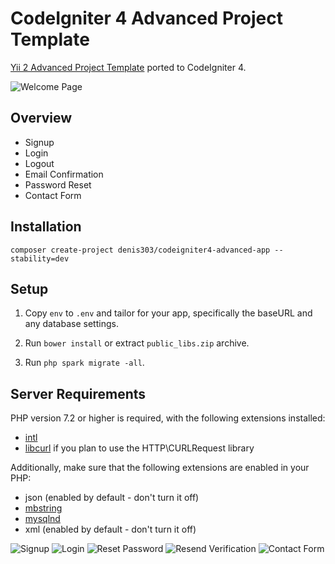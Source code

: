 # CodeIgniter 4 Advanced Project Template

[Yii 2 Advanced Project Template](https://github.com/yiisoft/yii2-app-advanced) ported to CodeIgniter 4.

![Welcome Page](https://github.com/denis303/codeigniter4-advanced-app/raw/master/_images/screen_welcome.png)

## Overview

  - Signup
  - Login
  - Logout
  - Email Confirmation
  - Password Reset
  - Contact Form

## Installation

`composer create-project denis303/codeigniter4-advanced-app --stability=dev`

## Setup

1. Copy `env` to `.env` and tailor for your app, specifically the baseURL
and any database settings.

2. Run `bower install` or extract `public_libs.zip` archive. 

3. Run `php spark migrate -all`.

## Server Requirements

PHP version 7.2 or higher is required, with the following extensions installed: 

- [intl](http://php.net/manual/en/intl.requirements.php)
- [libcurl](http://php.net/manual/en/curl.requirements.php) if you plan to use the HTTP\CURLRequest library

Additionally, make sure that the following extensions are enabled in your PHP:

- json (enabled by default - don't turn it off)
- [mbstring](http://php.net/manual/en/mbstring.installation.php)
- [mysqlnd](http://php.net/manual/en/mysqlnd.install.php)
- xml (enabled by default - don't turn it off)

![Signup](https://github.com/denis303/codeigniter4-advanced-app/raw/master/_images/screen_signup.png)
![Login](https://github.com/denis303/codeigniter4-advanced-app/raw/master/_images/screen_login.png)
![Reset Password](https://github.com/denis303/codeigniter4-advanced-app/raw/master/_images/screen_reset_password.png)
![Resend Verification](https://github.com/denis303/codeigniter4-advanced-app/raw/master/_images/screen_resend_verification.png)
![Contact Form](https://github.com/denis303/codeigniter4-advanced-app/raw/master/_images/screen_contact.png)
